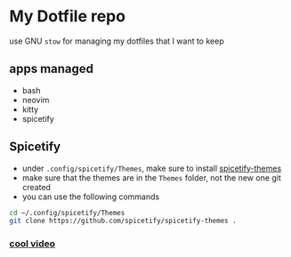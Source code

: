 # My Dotfile repo
use GNU `stow` for managing my dotfiles that I want to keep

## apps managed
- bash
- neovim
- kitty
- spicetify

## Spicetify
- under `.config/spicetify/Themes`, make sure to install [spicetify-themes](https://github.com/spicetify/spicetify-themes)
- make sure that the themes are in the `Themes` folder, not the new one git created
- you can use the following commands
```bash
cd ~/.config/spicetify/Themes
git clone https://github.com/spicetify/spicetify-themes .
```

### [cool video](https://www.youtube.com/watch?v=y6XCebnB9gs&ab_channel=DreamsofAutonomy)



